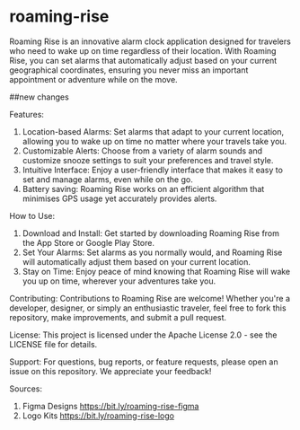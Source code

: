 # roaming-rise
Roaming Rise is an innovative alarm clock application designed for travelers who need to wake up on 
time regardless of their location. With Roaming Rise, you can set alarms that automatically adjust 
based on your current geographical coordinates, ensuring you never miss an important appointment or 
adventure while on the move.

##new changes

Features:
1) Location-based Alarms: Set alarms that adapt to your current location, allowing you to wake up on time no matter where your travels take you.
2) Customizable Alerts: Choose from a variety of alarm sounds and customize snooze settings to suit your preferences and travel style.
3) Intuitive Interface: Enjoy a user-friendly interface that makes it easy to set and manage alarms, even while on the go.
4) Battery saving: Roaming Rise works on an efficient algorithm that minimises GPS usage yet accurately provides alerts.
   
How to Use:
1) Download and Install: Get started by downloading Roaming Rise from the App Store or Google Play Store.
2) Set Your Alarms: Set alarms as you normally would, and Roaming Rise will automatically adjust them based on your current location.
3) Stay on Time: Enjoy peace of mind knowing that Roaming Rise will wake you up on time, wherever your adventures take you.
   
Contributing:
Contributions to Roaming Rise are welcome! Whether you're a developer, designer, or simply an enthusiastic traveler, feel free to fork this repository, make improvements, and submit a pull request.

License:
This project is licensed under the Apache License 2.0 - see the LICENSE file for details.

Support:
For questions, bug reports, or feature requests, please open an issue on this repository. We appreciate your feedback!


Sources:
1) Figma Designs
   https://bit.ly/roaming-rise-figma
2) Logo Kits
   https://bit.ly/roaming-rise-logo
   



